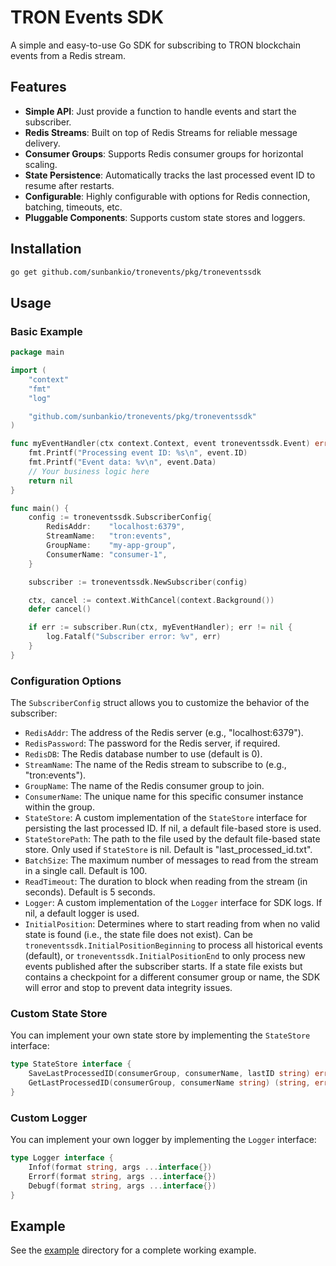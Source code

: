 # TRON Events SDK

A simple and easy-to-use Go SDK for subscribing to TRON blockchain events from a Redis stream.

## Features

*   **Simple API**: Just provide a function to handle events and start the subscriber.
*   **Redis Streams**: Built on top of Redis Streams for reliable message delivery.
*   **Consumer Groups**: Supports Redis consumer groups for horizontal scaling.
*   **State Persistence**: Automatically tracks the last processed event ID to resume after restarts.
*   **Configurable**: Highly configurable with options for Redis connection, batching, timeouts, etc.
*   **Pluggable Components**: Supports custom state stores and loggers.

## Installation

```bash
go get github.com/sunbankio/tronevents/pkg/troneventssdk
```

## Usage

### Basic Example

```go
package main

import (
	"context"
	"fmt"
	"log"

	"github.com/sunbankio/tronevents/pkg/troneventssdk"
)

func myEventHandler(ctx context.Context, event troneventssdk.Event) error {
	fmt.Printf("Processing event ID: %s\n", event.ID)
	fmt.Printf("Event data: %v\n", event.Data)
	// Your business logic here
	return nil
}

func main() {
	config := troneventssdk.SubscriberConfig{
		RedisAddr:    "localhost:6379",
		StreamName:   "tron:events",
		GroupName:    "my-app-group",
		ConsumerName: "consumer-1",
	}

	subscriber := troneventssdk.NewSubscriber(config)

	ctx, cancel := context.WithCancel(context.Background())
	defer cancel()

	if err := subscriber.Run(ctx, myEventHandler); err != nil {
		log.Fatalf("Subscriber error: %v", err)
	}
}
```

### Configuration Options

The `SubscriberConfig` struct allows you to customize the behavior of the subscriber:

*   `RedisAddr`: The address of the Redis server (e.g., "localhost:6379").
*   `RedisPassword`: The password for the Redis server, if required.
*   `RedisDB`: The Redis database number to use (default is 0).
*   `StreamName`: The name of the Redis stream to subscribe to (e.g., "tron:events").
*   `GroupName`: The name of the Redis consumer group to join.
*   `ConsumerName`: The unique name for this specific consumer instance within the group.
*   `StateStore`: A custom implementation of the `StateStore` interface for persisting the last processed ID. If nil, a default file-based store is used.
*   `StateStorePath`: The path to the file used by the default file-based state store. Only used if `StateStore` is nil. Default is "last_processed_id.txt".
*   `BatchSize`: The maximum number of messages to read from the stream in a single call. Default is 100.
*   `ReadTimeout`: The duration to block when reading from the stream (in seconds). Default is 5 seconds.
*   `Logger`: A custom implementation of the `Logger` interface for SDK logs. If nil, a default logger is used.
*   `InitialPosition`: Determines where to start reading from when no valid state is found (i.e., the state file does not exist). Can be `troneventssdk.InitialPositionBeginning` to process all historical events (default), or `troneventssdk.InitialPositionEnd` to only process new events published after the subscriber starts. If a state file exists but contains a checkpoint for a different consumer group or name, the SDK will error and stop to prevent data integrity issues.

### Custom State Store

You can implement your own state store by implementing the `StateStore` interface:

```go
type StateStore interface {
	SaveLastProcessedID(consumerGroup, consumerName, lastID string) error
	GetLastProcessedID(consumerGroup, consumerName string) (string, error)
}
```

### Custom Logger

You can implement your own logger by implementing the `Logger` interface:

```go
type Logger interface {
	Infof(format string, args ...interface{})
	Errorf(format string, args ...interface{})
	Debugf(format string, args ...interface{})
}
```

## Example

See the [example](example/main.go) directory for a complete working example.